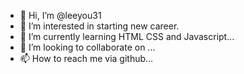 - 👋 Hi, I’m @leeyou31
- 👀 I’m interested in starting new career.
- 🌱 I’m currently learning HTML CSS and Javascript...
- 💞️ I’m looking to collaborate on ...
- 📫 How to reach me via github...

<!---
leeyou31/leeyou31 is a ✨ special ✨ repository because its `README.md` (this file) appears on your GitHub profile.
You can click the Preview link to take a look at your changes.
--->
